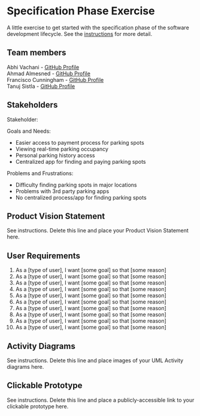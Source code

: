 # Specification Phase Exercise

A little exercise to get started with the specification phase of the software development lifecycle. See the [instructions](instructions.md) for more detail.

## Team members

Abhi Vachani - [GitHub Profile](https://github.com/avachani) <br>
Ahmad Almesned - [GitHub Profile](https://github.com/Ahmadhcs) <br>
Francisco Cunningham - [GitHub Profile](https://GitHub.com/fctico11) <br>
Tanuj Sistla - [GitHub Profile](https://github.com/tanuj123-cyber) <br>
  
## Stakeholders

Stakeholder:  <br>

Goals and Needs: <br>
* Easier access to payment process for parking spots
* Viewing real-time parking occupancy 
* Personal parking history access 
* Centralized app for finding and paying parking spots


Problems and Frustrations: 
* Difficulty finding parking spots in major locations
* Problems with 3rd party parking apps 
* No centralized process/app for finding parking spots 

## Product Vision Statement

See instructions. Delete this line and place your Product Vision Statement here.

## User Requirements

1. As a [type of user], I want [some goal] so that [some reason] <br>
2. As a [type of user], I want [some goal] so that [some reason] <br>
3. As a [type of user], I want [some goal] so that [some reason] <br>
4. As a [type of user], I want [some goal] so that [some reason] <br>
5. As a [type of user], I want [some goal] so that [some reason] <br>
6. As a [type of user], I want [some goal] so that [some reason] <br>
7. As a [type of user], I want [some goal] so that [some reason] <br>
8. As a [type of user], I want [some goal] so that [some reason] <br>
9. As a [type of user], I want [some goal] so that [some reason] <br>
10. As a [type of user], I want [some goal] so that [some reason] <br>


## Activity Diagrams

See instructions. Delete this line and place images of your UML Activity diagrams here.

## Clickable Prototype

See instructions. Delete this line and place a publicly-accessible link to your clickable prototype here.
